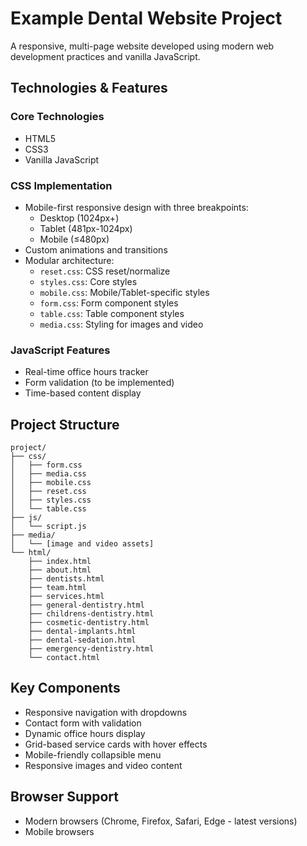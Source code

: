 # Example Dental Website Project

A responsive, multi-page website developed using modern web development practices and vanilla JavaScript.

## Technologies & Features

### Core Technologies
- HTML5 
- CSS3
- Vanilla JavaScript

### CSS Implementation
- Mobile-first responsive design with three breakpoints:
  - Desktop (1024px+)
  - Tablet (481px-1024px)
  - Mobile (≤480px)
- Custom animations and transitions
- Modular architecture:
  - `reset.css`: CSS reset/normalize
  - `styles.css`: Core styles
  - `mobile.css`: Mobile/Tablet-specific styles
  - `form.css`: Form component styles
  - `table.css`: Table component styles
  - `media.css`: Styling for images and video

### JavaScript Features
- Real-time office hours tracker
- Form validation (to be implemented)
- Time-based content display

## Project Structure
```
project/
├── css/
│   ├── form.css
│   ├── media.css
│   ├── mobile.css
│   ├── reset.css
│   ├── styles.css
│   └── table.css
├── js/
│   └── script.js
├── media/
│   └── [image and video assets]
└── html/
    ├── index.html
    ├── about.html
    ├── dentists.html
    ├── team.html
    ├── services.html
    ├── general-dentistry.html
    ├── childrens-dentistry.html
    ├── cosmetic-dentistry.html
    ├── dental-implants.html
    ├── dental-sedation.html
    ├── emergency-dentistry.html
    └── contact.html
```

## Key Components
- Responsive navigation with dropdowns
- Contact form with validation
- Dynamic office hours display
- Grid-based service cards with hover effects
- Mobile-friendly collapsible menu
- Responsive images and video content

## Browser Support
- Modern browsers (Chrome, Firefox, Safari, Edge - latest versions)
- Mobile browsers